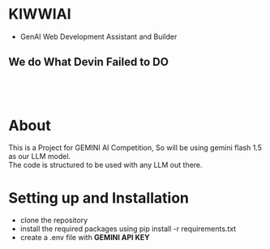 # KIWWIAI
- GenAI Web Development Assistant and Builder

## We do What Devin Failed to DO

#
<br>

# About
  This is a Project for GEMINI AI Competition, So will be using gemini flash 1.5 as our LLM model.<br>
  The code is structured to be used with any LLM out there.

# Setting up and Installation

- clone the repository
- install the required packages using pip install -r requirements.txt
- create a .env file with **GEMINI API KEY**